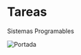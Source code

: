 # Tareas
Sistemas Programables

![Portada](https://github.com/ShaaronPR/Tareas/blob/main/Picture1.png)

